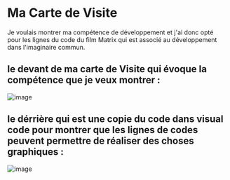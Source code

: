 # Ma Carte de Visite

Je voulais montrer ma compétence de développement et j'ai donc opté pour les lignes du code du film Matrix qui est associé au développement dans l'imaginaire commun.


## le devant de ma carte de Visite qui évoque la compétence que je veux montrer :

![image](https://github.com/ChadDCP/AFrame/assets/144129076/42e31b05-d26a-4f82-b049-438beca116ac)


## le dérrière qui est une copie du code dans visual code pour montrer que les lignes de codes peuvent permettre de réaliser des choses graphiques :

![image](https://github.com/ChadDCP/AFrame/assets/144129076/fa8946cc-5a61-4ef4-bdc2-b04ed949aa39)
